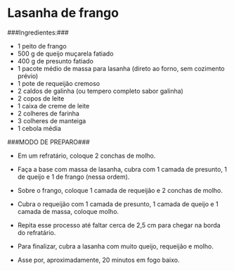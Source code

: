 # Lasanha de frango

###Ingredientes:###


 - 1 peito de frango
 - 500 g de queijo muçarela fatiado
 - 400 g de presunto fatiado
 - 1 pacote médio de massa para lasanha (direto ao forno, sem cozimento prévio)
 - 1 pote de requeijão cremoso
 - 2 caldos de galinha (ou tempero completo sabor galinha)
 - 2 copos de leite
 - 1 caixa de creme de leite
 - 2 colheres de farinha
 - 3 colheres de manteiga
 - 1 cebola média

###MODO DE PREPARO###

 - Em um refratário, coloque 2 conchas de molho.

 - Faça a base com massa de lasanha, cubra com 1 camada de presunto, 1 de queijo e 1 de frango (nessa ordem).

 - Sobre o frango, coloque 1 camada de requeijão e 2 conchas de molho.

 - Cubra o requeijão com 1 camada de presunto, 1 camada de queijo e 1 camada de massa, coloque molho.

 - Repita esse processo até faltar cerca de 2,5 cm para chegar na borda do refratário.

 - Para finalizar, cubra a lasanha com muito queijo, requeijão e molho.

 - Asse por, aproximadamente, 20 minutos em fogo baixo.